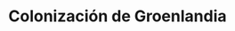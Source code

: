 ﻿---
title: "Colonización de Groenlandia"
permalink: periodes_424.html
layout: periode
dataInici: 982
dataFi: 1430
sidebar: periodes
pares:
  - id: 173
    title: "Expansión Escandinava"
    dataInici: "(789)"
    dataFi: "(1100)"

fills:
jocsPrincipals:
  - title: "Greenland"
    bggId: 156501

jocsEscenaris:
jocsEpoca:
jocsEpocaEscenaris:
---
